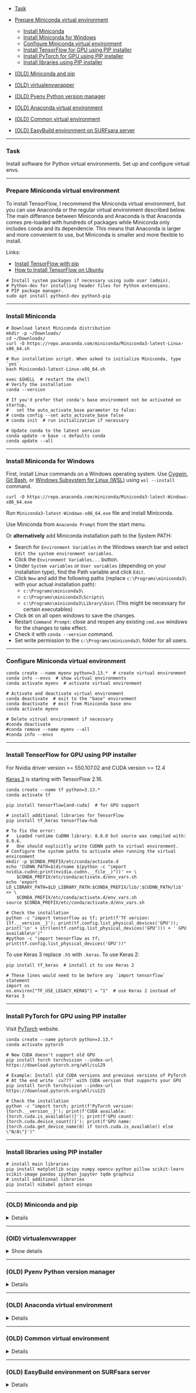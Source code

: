    - [Task](#task)
   - [Prepare Miniconda virtual environment](#miniconda)
       - [Install Miniconda](#install-miniconda)
       - [Install Miniconda for Windows](#install-miniconda-windows)
       - [Configure Miniconda virtual environment](#configure-miniconda)
       - [Install TensorFlow for GPU using PIP installer](#tensorflow-gpu-pip)
       - [Install PyTorch for GPU using PIP installer](#pytorch-gpu-pip)
       - [Install libraries using PIP installer](#libraries-pip)



   - [(OLD) Miniconda and pip](#miniconda-pip)

[//]: # (      - [Install TensorFlow for GPU using Conda installer]&#40;#tensorflow-conda&#41;)
[//]: # (      - [Install TensorFlow for GPU using PIP installer]&#40;#tensorflow-conda-pip&#41;)

   - [(OLD) virtualenvwrapper](#virtualenvwrapper-config)

   - [(OLD) Pyenv Python version manager](#pyenv)

[//]: # (      - [Install Pyenv]&#40;#install-pyenv&#41;)
[//]: # (      - [Configure Pyenv]&#40;#configure-pyenv&#41;)
[//]: # (      - [Install TensorFlow for GPU using PIP installer]&#40;#tensorflow-pyenv&#41;)

   - [(OLD) Anaconda virtual environment](#anaconda)

[//]: # (      - [Install Anaconda]&#40;#install-anaconda&#41;)
[//]: # (      - [Configure Anaconda virtual environment]&#40;#configure-anaconda&#41;)

   - [(OLD) Common virtual environment](#venv)

[//]: # (      - [Install packages for virtual environment]&#40;#install-packages&#41;)
[//]: # (      - [Configure virtual environment]&#40;#configure-venv&#41;)
[//]: # (         - [Virtual environment for Ubuntu 20.04]&#40;#venv_20.04&#41;)
[//]: # (         - [Virtual environment for Ubuntu 18.04]&#40;#venv_18.04&#41;)

   - [(OLD) EasyBuild environment on SURFsara server](#easy-build)



---
### <a name="task" />Task

Install software for Python virtual environments.
Set up and configure virtual envs.

---
### <a name="miniconda" />Prepare Miniconda virtual environment

To install TensorFlow, I recommend the Miniconda virtual environment,
but you can use Anaconda or the regular virtual environment described below.
The main difference between Miniconda and Anaconda is that Anaconda comes pre-loaded
with hundreds of packages while Miniconda only includes conda and its dependencie.
This means that Anaconda is larger and more convenient to use, but Miniconda is smaller
and more flexible to install.

Links:
   - [Install TensorFlow with pip](https://www.tensorflow.org/install/pip#linux_1)
   - [How to Install TensorFlow on Ubuntu](https://phoenixnap.com/kb/how-to-install-tensorflow-ubuntu)

```shell script
# Install system packages if necessary using sudo user (admin).
# Python-dev for installing header files for Python extensions.
# PIP package manager. 
sudo apt install python3-dev python3-pip
```

---
### <a name="install-miniconda" />Install Miniconda

```shell script
# Download latest Miniconda distribution
mkdir -p ~/Downloads/
cd ~/Downloads/
curl -O https://repo.anaconda.com/miniconda/Miniconda3-latest-Linux-x86_64.sh

# Run installation script. When asked to initialize Miniconda, type `yes`.
bash Miniconda3-latest-Linux-x86_64.sh

exec $SHELL  # restart the shell
# Verify the installation
conda --version

# If you'd prefer that conda's base environment not be activated on startup, 
#   set the auto_activate_base parameter to false: 
# conda config --set auto_activate_base false
# conda init  # run initialization if necessary

# Update conda to the latest version
conda update -n base -c defaults conda
conda update --all
```

---
### <a name="install-miniconda-windows" />Install Miniconda for Windows

First, install Linux commands on a Windows operating system.
Use [Cygwin](https://www.cygwin.com/), [Git Bash](https://git-scm.com/downloads),
or [Windows Subsystem for Linux (WSL)](https://learn.microsoft.com/en-us/windows/wsl/install)
using `wsl --install` command.

```shell
curl -O https://repo.anaconda.com/miniconda/Miniconda3-latest-Windows-x86_64.exe
```
Run `Miniconda3-latest-Windows-x86_64.exe` file and install Miniconda.

Use Miniconda from `Anaconda Prompt` from the start menu.

Or **alternatively** add Miniconda installation path to the System PATH:
   * Search for `Environment Variables` in the Windows search bar
and select `Edit the system environment variables`.
   * Click the `Environment Variables...` button.
   * Under `System variables` or `User variables`
(depending on your installation type), find the Path variable and click `Edit`.
   * Click `New` and add the following paths
(replace `c:\Programs\miniconda3\` with your actual installation path):
      * `c:\Programs\miniconda3\`
      * `c:\Programs\miniconda3\Scripts\`
      * `c:\Programs\miniconda3\Library\bin\`
(This might be necessary for certain executables)
   * Click `OK` on all open windows to save the changes.
   * Restart `Command Prompt`: close and reopen any existing `cmd.exe`
windows for the changes to take effect.
   * Check it with `conda --version` command.
   * Set write permission to the `c:\Programs\miniconda3\` folder for all users.

---
### <a name="configure-miniconda" />Configure Miniconda virtual environment

```shell script
conda create --name myenv python=3.13.*  # create virtual environment
conda info --envs  # show virtual environments
conda activate myenv  # activate virtual environment

# Activate and deactivate virtual environment
conda deactivate  # exit to the "base" environment
conda deactivate  # exit from Miniconda base env
conda activate myenv

# Delete vitrual environment if necessary
#conda deactivate
#conda remove --name myenv --all
#conda info --envs
```

---
### <a name="tensorflow-gpu-pip" />Install TensorFlow for GPU using PIP installer

For Nvidia driver version >= 550.107.02 and CUDA version >= 12.4

[Keras 3](https://keras.io/getting_started/) is starting with TensorFlow 2.16.

```shell script
conda create --name tf python=3.13.*
conda activate tf

pip install tensorflow[and-cuda]  # for GPU support

# install additional libraries for TensorFlow
pip install tf_keras tensorflow-hub

# To fix the error:
#   Loaded runtime CuDNN library: 8.8.0 but source was compiled with: 8.9.6.
#   One should explicitly write CUDNN path to virtual environment.
# Configure the system paths to activate when running the virtual environment
mkdir -p $CONDA_PREFIX/etc/conda/activate.d
echo 'CUDNN_PATH=$(dirname $(python -c "import nvidia.cudnn;print(nvidia.cudnn.__file__)"))' >> \
    $CONDA_PREFIX/etc/conda/activate.d/env_vars.sh
echo 'export LD_LIBRARY_PATH=$LD_LIBRARY_PATH:$CONDA_PREFIX/lib/:$CUDNN_PATH/lib' >> \
    $CONDA_PREFIX/etc/conda/activate.d/env_vars.sh
source $CONDA_PREFIX/etc/conda/activate.d/env_vars.sh

# Check the installation
python -c "import tensorflow as tf; print(f'TF version: {tf.__version__}'); print(tf.config.list_physical_devices('GPU')); print('\n' + str(len(tf.config.list_physical_devices('GPU'))) + ' GPU available\n')"
#python -c "import tensorflow as tf; print(tf.config.list_physical_devices('GPU'))"
```
To use Keras 3 replace `.h5` with `.keras`. To use Keras 2:
```shell script
pip install tf_keras  # install it to use Keras 2

# These lines would need to be before any `import tensorflow` statement
import os
os.environ["TF_USE_LEGACY_KERAS"] = "1"  # use Keras 2 instead of Keras 3
```

---
### <a name="pytorch-gpu-pip" />Install PyTorch for GPU using PIP installer

Visit [PyTorch](https://pytorch.org/get-started/locally/) website.

```shell
conda create --name pytorch python=3.13.*
conda activate pytorch

# New CUDA doesn't support old GPU
pip install torch torchvision --index-url https://download.pytorch.org/whl/cu129

# Example: Install old CUDA versions and previous versions of PyTorch
# At the end write `cu???` with CUDA version that supports your GPU
pip install torch torchvision --index-url https://download.pytorch.org/whl/cu121

# Check the installation
python -c "import torch; print(f'PyTorch version: {torch.__version__}'); print(f'CUDA available: {torch.cuda.is_available()}'); print(f'GPU count: {torch.cuda.device_count()}'); print(f'GPU name: {torch.cuda.get_device_name(0) if torch.cuda.is_available() else \"N/A\"}')"
```

---
### <a name="libraries-pip" />Install libraries using PIP installer

```shell
# install main libraries
pip install matplotlib scipy numpy opencv-python pillow scikit-learn scikit-image pandas ipython jupyter tqdm graphviz
# install additional libraries
pip install nibabel pytest einops
```
















---
### <a name="miniconda-pip" />(OLD) Miniconda and pip

<details>
  <summary>Show details</summary>

**Install Miniconda**
```shell script
# Download latest Miniconda distribution
mkdir -p ~/Downloads/
cd ~/Downloads/
curl -O https://repo.anaconda.com/miniconda/Miniconda3-latest-Linux-x86_64.sh

# Run installation script. When asked to initialize Miniconda, type `yes`.
bash Miniconda3-latest-Linux-x86_64.sh

exec $SHELL  # restart the shell
# Verify the installation
conda --version

# If you'd prefer that conda's base environment not be activated on startup, 
#   set the auto_activate_base parameter to false: 
# conda config --set auto_activate_base false

# Update conda to the latest version
conda update -n base -c defaults conda
conda update --all
```

**Configure Miniconda virtual environment**
```shell script
# Set up conda virtual environment
conda create --name myenv python=3.11.*
#conda create --name myenv python=3.10.*
# Show virtual envs
conda info --envs
# Activate the environment
conda activate myenv

# Activate and deactivate virtual environment
conda deactivate  # exit to the "base" environment
conda deactivate  # exit from Miniconda base env
conda activate myenv

# Delete vitrual environment if necessary
#conda deactivate
#conda remove --name myenv --all
#conda info --envs
```

**Install all additional packages via PIP installer**

**This instruction doesn't work for old version of CUDA==11.4**
```shell script
conda activate myenv  # activate virtual environment

pip install --upgrade pip  # upgrade pip
pip --version  # verify pip version
which pip      # verify pip location
which python3  # verify python location

# Install TensorFlow with GPU support
#python3 -m pip install tensorflow==2.12[and-cuda]
python3 -m pip install tensorflow[and-cuda]
# Verify the GPU setup
python3 -c "import tensorflow as tf; print(tf.config.list_physical_devices('GPU'))"
python3 -c "import tensorflow as tf; print('\n' + str(len(tf.config.list_physical_devices('GPU'))) + ' GPU available\n')"

# Install other packages
pip install tensorflow-hub matplotlib scipy numpy opencv-python \
      pillow scikit-learn scikit-image pandas ipython jupyter tqdm graphviz \
      openpyxl

# View installed packages
pip list | grep tensor
````

#### <a name="tensorflow-conda" />Install TensorFlow for GPU using Conda installer

First install the [NVIDIA GPU driver](08_Nvidia_driver_and_CUDA_install.md/#nvidia-smi-error)
if you have not. You can use the `nvidia-smi` command to verify it is installed.

NOTE: Try to not mix PIP and Conda installations together!

```shell script
# Activate virtual environment
conda activate myenv

# Search for CUDA Toolkit available versions.
# The CUDA Toolkit enables GPU-accelerated development.
conda search -c conda-forge cudatoolkit
# Install CUDA Toolkit. Use newer version if necessary.
conda install -c conda-forge cudatoolkit=11.8

# Search for cuDNN library available versions.
# The cuDNN package provides GPU acceleration for deep neural networks (DNN).
conda search -c conda-forge cudnn
# Install cuDNN library. Use newer version if necessary.
conda install -c conda-forge cudnn=8.8

# Configure the system paths to activate when running the virtual environment
mkdir -p $CONDA_PREFIX/etc/conda/activate.d
# Export the paths
echo 'export LD_LIBRARY_PATH=$LD_LIBRARY_PATH:$CONDA_PREFIX/lib/' > \
        $CONDA_PREFIX/etc/conda/activate.d/env_vars.sh

# Search for TensorFlow GPU available versions.
conda search -c conda-forge tensorflow-gpu
# Install TF with GPU support using Miniconda.
# Do not use pip like in official web-site.
# Try to not mix PIP and Conda installations together.

# Check for TF/CUDA/CUDNN versions here:
#     https://www.tensorflow.org/install/source#gpu
conda install -c conda-forge tensorflow-gpu=2.12

# Verify the GPU setup
python -c "import tensorflow as tf; print('\n' + str(len(tf.config.list_physical_devices('GPU'))) + ' GPU available\n')"

# Install other Python packages
conda install -c conda-forge tensorflow-hub matplotlib scipy numpy opencv pillow \
    scikit-learn scikit-image pandas ipython jupyter tqdm graphviz

# Access a multitude of neuroimaging data formats.
conda install conda-forge::nibabel
conda install anaconda::pytest

# Install PyTorch if necessary. But it's better to set it to the different environment.
# Check https://pytorch.org for installation parameters
#conda install pytorch torchvision torchaudio pytorch-cuda=12.4 -c pytorch -c nvidia
# pip3 install torch torchvision torchaudio

# Install Curl downloader if necessary
#conda install -c anaconda curl
```
#### <a name="tensorflow-conda-pip" />Install TensorFlow for GPU using PIP installer

For now there is no CUDA Toolkit (`cudatoolkit`) for PIP,
but it is available in the Conda repository. So install `cudatoolkit` with Conda
and then install all other packages with PIP like in
[official tutorial](https://www.tensorflow.org/install/pip).

```shell
conda create --name tf python=3.11.*
conda info --envs
conda activate tf

# Update the pip package manager
which pip  # check pip location
pip install --upgrade pip

# There is no CUDA Toolkit for PIP. Install it with Conda
conda search -c conda-forge cudatoolkit
conda install -c conda-forge cudatoolkit=11.8

# Install cuDNN and TensorFlow with GPU support
pip install nvidia-cudnn-cu11 tensorflow

# Configure the system paths to activate when running the virtual environment
mkdir -p $CONDA_PREFIX/etc/conda/activate.d
echo 'CUDNN_PATH=$(dirname $(python -c "import nvidia.cudnn;print(nvidia.cudnn.__file__)"))' >> \
    $CONDA_PREFIX/etc/conda/activate.d/env_vars.sh
echo 'export LD_LIBRARY_PATH=$LD_LIBRARY_PATH:$CONDA_PREFIX/lib/:$CUDNN_PATH/lib' >> \
    $CONDA_PREFIX/etc/conda/activate.d/env_vars.sh
source $CONDA_PREFIX/etc/conda/activate.d/env_vars.sh

# Verify the GPU setup
python -c "import tensorflow as tf; print('\n' + str(len(tf.config.list_physical_devices('GPU'))) + ' GPU available\n')"

# Install other Python packages
pip install tensorflow-hub matplotlib scipy numpy opencv-python pillow \
    scikit-learn scikit-image pandas ipython jupyter tqdm graphviz
```

</details>

---
### <a name="virtualenvwrapper-config" />(OlD) virtualenvwrapper

<details>
  <summary>Show details</summary>

Install for Windows. To use `virtualenvwrapper` you **should have
needed version** of Python 3.x on your computer installed.
For example, to use Python 3.9 virtual environment, install standalone
Python 3.9 on your computer first.
```shell
# Create Python 3.9 virtual environment
# Install Python 3.12. Place it in the PATH.
# Install Python 3.9.
pip install virtualenvwrapper
# mkvirtualenv venv_name -p python_version
mkvirtualenv python39 -p 3.9
workon  # show all virtual envs
workon python39  # switch to Python 3.9
python --version  # check it

pip install tensorflow==2.15.* tensorflow-datasets tensorflow-hub \
            matplotlib scipy numpy opencv-python pillow scikit-learn \
            scikit-image pandas ipython jupyter tqdm graphviz nodejs \
            ipyparallel


```

There is an error when `import tensorflow-datasets as tfds` for Windows and PYthon 3.9.
To fix it in the file `~\Envs\python39\lib\site-packages\tensorflow_datasets\core\shuffle.py`
comment string `#import resource` to
```shell
if os.name == 'posix':
    import resource # pylint: disable=import-error
```

</details>


---
### <a name="pyenv" />(OLD) Pyenv Python version manager

<details>
  <summary>Show details</summary>

Links:
   - [Managing Multiple Python Versions With pyenv](https://realpython.com/intro-to-pyenv/)
     - [How to install 'pyenv' Python version manager on Ubuntu 20.04](https://brain2life.hashnode.dev/how-to-install-pyenv-python-version-manager-on-ubuntu-2004)
     - [How to Install and Use Pyenv in Ubuntu](https://itslinuxfoss.com/install-use-pyenv-ubuntu/)

`pyenv` - is a simple Python version manager tool,
which allows to switch between multiple versions of Python.
You can set local or global system-wide Python versions via the tool.

Install required prerequisite dependencies as a system administrator
```shell
sudo apt update; sudo apt install make build-essential libssl-dev zlib1g-dev \
    libbz2-dev libreadline-dev libsqlite3-dev wget curl llvm libncursesw5-dev \
    xz-utils tk-dev libxml2-dev libxmlsec1-dev libffi-dev liblzma-dev
```

#### <a name="install-pyenv" />Install Pyenv

```shell
# Download and execute installation script for local account
curl https://pyenv.run | bash
```

At the end of the run, you should see some text like this:

```text
WARNING: seems you still have not added 'pyenv' to the load path.

# Load pyenv automatically by appending
# the following to ~/.bash_profile if it exists, otherwise
# ~/.profile (for login shells) and
# ~/.bashrc (for interactive shells) :

export PYENV_ROOT="$HOME/.pyenv"
command -v pyenv >/dev/null || export PATH="$PYENV_ROOT/bin:$PATH"
eval "$(pyenv init -)"

# Restart your shell for the changes to take effect.

# Load pyenv-virtualenv automatically by adding
# the following to ~/.bashrc:

eval "$(pyenv virtualenv-init -)"
```

The output will be based on your shell.
But you should follow the instructions to add `pyenv` to your path and
to initialize pyenv/pyenv-virtualenv auto completion.

```shell
nano ~/.bashrc  # edit .bashrc file

# Load pyenv automatically by appending the following to
# ~/.bashrc file:
export PYENV_ROOT="$HOME/.pyenv"
command -v pyenv >/dev/null || export PATH="$PYENV_ROOT/bin:$PATH"
eval "$(pyenv init -)"
eval "$(pyenv virtualenv-init -)"

exec $SHELL  # restart the shell
pyenv update  # update pyenv
pyenv --version  # get version
```

To uninstall `pyenv` delete `~/.pyenv` directory and modify `~/.bashrc` file.

```shell
#rm -rf ~/.pyenv
#nano ~/.bashrc  # edit .bashrc file
#exec $SHELL  # restart the shell
```

#### <a name="configure-pyenv" />Configure Pyenv

Try to use only `local` or only `global` command to set `pyenv` version.

NOTE: `global` command doesn't work for me.

```shell
pyenv install --list  # show all available versions

# Choose Python version and install it.
# This will take a while because `pyenv` is building Python from source.
pyenv install -v 3.9.16

# Uninstall Python version if necessary
#rm -rf ~/.pyenv/versions/3.9.16
# or
#pyenv uninstall 3.9.16

# Set Python version
pyenv versions  # show installed versions
pyenv local 3.9.16  # set an application-specific version
python --version  # get current Python version
#pyenv commands  # list of pyenv commands

# Create virtual environment: pyenv virtualenv <python_version> <env_name>
pyenv virtualenv 3.9.16 myproject
pyenv local myproject  # activate environment locally
pyenv versions  # view all environments
#pyenv virtualenv-delete myproject  # delete virtual environment

# Deactivation doesn't work without default system Python.
# Just create another virtual environment and activate it.
pyenv local system  # set system Python locally
#pyenv global system  # set system Python globally
```

#### <a name="tensorflow-pyenv" />Install TensorFlow for GPU using PIP installer

NOTE: Try to not mix PIP and Conda installations together!

For now there is [no](https://stackoverflow.com/a/67912911/7550928)
CUDA Toolkit (`cudatoolkit`) for PIP,
but it is available in the Conda repository.
So we have to mix PIP and Conda installators together.
Install Miniconda and then
[install TensorFlow for GPU using Conda installer](#tensorflow-conda) or
continue and install TensorFlow for GPU with PIP like in
[official tutorial](https://www.tensorflow.org/install/pip).

```shell
pyenv install -v miniconda3-latest  # install Miniconda
pyenv virtualenv miniconda3-latest tf  # create virtual env
pyenv local tf  # activate virtual environment
pyenv versions  # view all environments

# Initialize Miniconda in the ~/.bashrc file
~/.pyenv/versions/miniconda3-latest/bin/conda init bash
exec $SHELL  # restart the shell
conda --version  # check it
#conda update -n base -c defaults conda  # update Conda if necessary

# Update the pip package manager
pyenv which pip  # check pip location
pip install --upgrade pip

# There is no CUDA Toolkit for PIP. Install it with Conda
conda search -c conda-forge cudatoolkit
conda install -c conda-forge cudatoolkit=11.8

# Install cuDNN and TensorFlow with GPU support
pip install nvidia-cudnn-cu11 tensorflow

# Configure the system paths to activate when running the virtual environment
mkdir -p $CONDA_PREFIX/etc/conda/activate.d
echo 'CUDNN_PATH=$(dirname $(python -c "import nvidia.cudnn;print(nvidia.cudnn.__file__)"))' >> \
    $CONDA_PREFIX/etc/conda/activate.d/env_vars.sh
echo 'export LD_LIBRARY_PATH=$LD_LIBRARY_PATH:$CONDA_PREFIX/lib/:$CUDNN_PATH/lib' >> \
    $CONDA_PREFIX/etc/conda/activate.d/env_vars.sh
source $CONDA_PREFIX/etc/conda/activate.d/env_vars.sh

# Verify the GPU setup
python -c "import tensorflow as tf; print('\n' + str(len(tf.config.list_physical_devices('GPU'))) + ' GPU available\n')"

# Install other Python packages
pip install tensorflow-hub matplotlib scipy numpy opencv-python pillow \
    scikit-learn scikit-image pandas ipython jupyter tqdm graphviz

```

</details>


---
### <a name="anaconda" />(OLD) Anaconda virtual environment

<details>
  <summary>Show details</summary>

For TensorFlow try to use Miniconda, because it is smaller.

Links:
   - [How to Install Anaconda on Ubuntu 20.04](https://tecnstuff.net/how-to-install-anaconda-on-ubuntu-20-04/)
   - [How To Install Anaconda on Ubuntu 18.04](https://www.digitalocean.com/community/tutorials/how-to-install-anaconda-on-ubuntu-18-04-quickstart)
   - [Anaconda distribution](https://www.anaconda.com/distribution)
   - [Anaconda repository](https://repo.anaconda.com/archive)

#### <a name="install-anaconda" />Install Anaconda

```shell script
# Download latest Anaconda distribution
mkdir -p ~/Downloads/
cd ~/Downloads/
curl -O https://repo.anaconda.com/archive/Anaconda3-2023.03-1-Linux-x86_64.sh

# Run installation script
bash Anaconda3-2023.03-1-Linux-x86_64.sh

# Next, you will be prompted to download Visual Studio Code,
# which you can learn more about from the official VSCode website.
# Type 'no' to decline, if you're not sudo user.

# Activate Installation
source ~/.bashrc
# Test installation
conda list

# Update Anaconda
conda update conda
conda update anaconda

# Uninstall Anaconda
#conda install anaconda-clean
#anaconda-clean ––yes
```

#### <a name="configure-anaconda" />Configure Anaconda virtual environment

```shell script
# To activate installed Anaconda use command:
source ~/.bashrc

# Set up Anaconda virtual environment
conda create --name myenv python=3.9.*
# Show virtual envs
conda info --envs
# Activate the environment
conda activate myenv

# Activate and deactivate virtual environment
conda deactivate  # exit to the "base" environment
conda deactivate  # exit from Anaconda base env
conda activate myenv

# Delete vitrual environment if necessary
conda deactivate
conda remove --name myenv --all
conda info --envs
```

</details>

---
### <a name="venv" />(OLD) Common virtual environment

<details>
  <summary>Show details</summary>

Links:
   - [Python Virtual Environment](https://www.geeksforgeeks.org/python-virtual-environment)
   - [Pipenv & Virtual Environments](https://docs.python-guide.org/dev/virtualenvs)

#### <a name="install-packages" />Install packages for virtual environment

```shell script
# Python virtual environment creator
sudo apt install virtualenv
sudo apt install python3-virtualenv

# Library for generating Python executable zip files
sudo apt install pex
sudo apt install python3-pex

# Node.js virtual environment builder
sudo apt install nodeenv

# Script for cloning a non-relocatable virtualenv
sudo apt install python3-virtualenv-clone

# Extension to virtualenv for managing multiple virtual Python environments
sudo apt install virtualenvwrapper

# apt virtual environment
sudo apt install apt-venv

# pyvenv-3 binary for python 3.x
sudo apt install python3-venv
```

How-to install `virtualenvwrapper` [for Windows 10](https://pypi.org/project/virtualenvwrapper-win):

```shell script
rem For TensorFlow you have to install
rem Python >= 3.7.2 (64-bit); CUDA >= 10.0; cuDNN >= 7.5
:
set PATH=c:\path-to-your\Python37\Scripts\;c:\path-to-your\Python37\;%PATH%
: In my case: set PATH=c:\Programs\Python37\Scripts\;c:\Programs\Python37\;%PATH%
echo %PATH%
pip3 --version
pip3 install virtualenvwrapper-win
```

It is better to use virtual environment.

```shell script
# user installation
# pip install --user packagename

# Install Pipenv
pip install --user pipenv
```

#### <a name="configure-venv" />Configure virtual environment

##### <a name="venv_20.04" />Virtual environment for Ubuntu 20.04

**NOTE**: For Ubuntu 20.04 setting up a virtual environment is different:
[How To Install Python 3 and Set Up a Programming Environment on an Ubuntu 20.04 Server](https://www.digitalocean.com/community/tutorials/how-to-install-python-3-and-set-up-a-programming-environment-on-an-ubuntu-20-04-server)

Install Python 3.7 for Ubuntu **20.04** (build from source):
```shell script
sudo apt update  
sudo apt upgrade -y
sudo apt install build-essential libssl-dev zlib1g-dev \
                 libncurses5-dev libncursesw5-dev libreadline-dev \
                 libsqlite3-dev libgdbm-dev libdb5.3-dev libbz2-dev \
                 libexpat1-dev liblzma-dev tk-dev libffi-dev
cd ~/Downloads/
wget https://www.python.org/ftp/python/3.7.8/Python-3.7.8.tar.xz
tar xf Python-3.7.8.tar.xz
cd Python-3.7.8
./configure --enable-optimizations
sudo make -j 8
sudo make altinstall
# Check it
python3.7

# Create virtual environment for Python 3.7 for Ubuntu 20.04
cd ~
python3.7 -m venv python3.7
source ~/python3.7/bin/activate
```

##### <a name="venv_18.04" />Virtual environment for Ubuntu 18.04

Install virtual environment for Ubuntu **18.04**:
```shell script
# Check version of virtual environment
virtualenv --version
# We'll use virtualenvwrapper — is a set of extensions to Ian Bicking's virtualenv tool.
virtualenvwrapper

# Create virtual environment for Python 3.x
mkvirtualenv -p /usr/bin/python3 myenv

# Directory called "myenv" is created
ls -hal ~/.virtualenvs/myenv/
# Browse inside of "myenv" dir to view its structure.

# List all virtual environments
lsvirtualenv -b  # breaf mode
# or
lsvirtualenv -l  # long mode

# Activate virtual environment
workon myenv

# You should see "(myenv)" before command prompt
# (myenv) username@hostname:~/path/to/dir$
# Make sure you "workon myenv" and install packages into myenv

# Install PyTorch if necessary
# NOTE: check your installation here: https://pytorch.org/
#pip install torch torchvision

# Deactivate myenv
deactivate

# Delete virtual environment if you don't need it any more.
rmvirtualenv myenv
```

</details>

---
### <a name="easy-build" />(OLD) EasyBuild environment on SURFsara server

<details>
  <summary>Show details</summary>

Links to read:
   * [Tutorial: Easybuild and Environment Modules](https://varrette.gforge.uni.lu/blog/2017/06/01/tutorial-easybuild/)
   * [EasyBuild documentation](https://easybuild.readthedocs.io/en/latest)

Notes:
   - You can login to SURFsara only from DeepLab3, because its IP address is in the whitelist.
   - [SURFsara documentation page](https://userinfo.surfsara.nl/systems/cartesius/usage/batch-usage) --
   You can try to use the search functionality of userinfo as not everything is referenced, but is findable.
   - Use `accinfo` command or [`portal.surfsara.nl`](https://portal.surfsara.nl) to track hours remained.
   - If you have problems interacting with the batch environment please send a message at
   `helpdesk <at> surfsara <dot> nl`.
   - If you have any ML framework/application setup, cluster behavior, etc. you can email me directly
   `"Damian Podareanu" <damian <dot> podareanu <at> surfsara <dot> nl>` and just CC
   `helpdesk <at> surfsara <dot> nl`.
   - `nvidia-smi` command doesn't work.
   - Operating system: Red Hat Enterprise Linux Server 7.6 (Maipo). Command to check: `hostnamectl`
   - 17 TB of free space in $HOME directory. Command to check: `df -h ~/`
   - 16 CPU cores and 126 GB RAM. Command to check: `htop`

You can install local software modules in EasyBuild environment
or use [Anaconda virtual environment](#anaconda) from previous chapter.

```shell script
module --help    # Get help about Modules package
man module       # Get manual about Modules package
module avail     # List all the modules which are available to be loaded.
module list      # List loaded modules

module avail | grep -i conda  # search for 'conda' packages
module av | grep -i python    # search for 'python' packages
module av python              # search for 'python' - case sensitive
module available Python       # search for 'Python' - case sensitive

module load eb   # Load EasyBuild framework
eb -S Anaconda   # List Anaconda packages
eb -S MiniConda  # List Miniconda packages
```

Install and configure Anaconda:

```shell script
# Install Anaconda package. Wait for 5 minutes.
module load eb   # Load EasyBuild framework
eblocalinstall Anaconda3-5.3.0.eb --robot

# Load Anaconda module. To load Anaconda 5.3.0 you must exit and login again.
# Otherwise you can load only older version Anaconda 5.0.1.
exit  # exit from SURFsara and login again to activate Anaconda3 5.3.0
module load Anaconda3/5.3.0
#module load Anaconda3/5.0.1

# Check which Anaconda is used
which anaconda
conda --version
# Set up 'test' Anaconda virtual environment
conda create --name test python=3.9.*
# Show virtual environments
conda info --envs
# Activate 'test' environment
source activate test

# Update Anaconda if necessary
conda update -n base -c defaults conda
# If you have inconsistency problem, run
conda install anaconda

# Deactivate 'test' environment
source deactivate

# Delete 'test' vitrual environment if necessary
source deactivate
conda remove --name test --all
conda info --envs
```

Install and configure Python:

```shell script
# There are several Python versions installed already
module av Python
# Load Python module
module load Python/3.6.3-foss-2017b
# Load cuDNN module, so TensorFlow can be imported
module load cuDNN/7.3.1-CUDA-10.0.130
# Create 'test' virtual environment
virtualenv test
# Activate 'test' virtual environment
source ~/test/bin/activate
# Check which Python is used
which python
python --version
# Start Python in the local environment
python3

# Deactivate 'test' environment
deactivate

# Delete 'test' virtual environment if you don't need it any more.
rmvirtualenv test
```

To transfer files via `gsiscp` and `gsisftp` read
[this instruction](old/14_Install_GSI_openssh_client.md/#manage).

</details>
